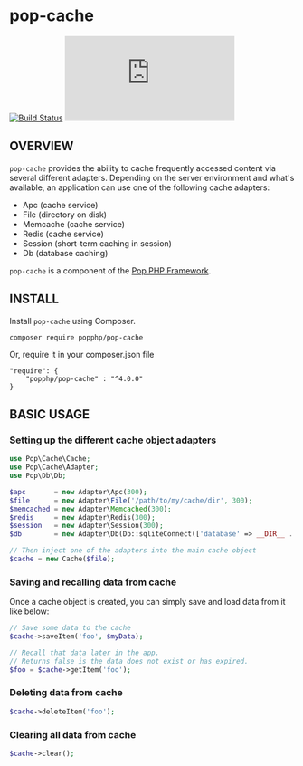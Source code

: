 pop-cache
=========


[![Build Status](https://github.com/popphp/pop-cache/workflows/phpunit/badge.svg)](https://github.com/popphp/pop-cache/actions)
[![Coverage Status](http://cc.popphp.org/coverage.php?comp=pop-cache)](http://cc.popphp.org/pop-cache/)

OVERVIEW
--------
`pop-cache` provides the ability to cache frequently accessed content via several different adapters.
Depending on the server environment and what's available, an application can use one of the following
cache adapters:

* Apc (cache service)
* File (directory on disk)
* Memcache (cache service)
* Redis (cache service)
* Session (short-term caching in session)
* Db (database caching)

`pop-cache` is a component of the [Pop PHP Framework](http://www.popphp.org/).

INSTALL
-------

Install `pop-cache` using Composer.

    composer require popphp/pop-cache

Or, require it in your composer.json file

    "require": {
        "popphp/pop-cache" : "^4.0.0"
    }

BASIC USAGE
-----------

### Setting up the different cache object adapters

```php
use Pop\Cache\Cache;
use Pop\Cache\Adapter;
use Pop\Db\Db;

$apc       = new Adapter\Apc(300);
$file      = new Adapter\File('/path/to/my/cache/dir', 300);
$memcached = new Adapter\Memcached(300);
$redis     = new Adapter\Redis(300);
$session   = new Adapter\Session(300);
$db        = new Adapter\Db(Db::sqliteConnect(['database' => __DIR__ . '/tmp/cache.sqlite']), 300)

// Then inject one of the adapters into the main cache object
$cache = new Cache($file);
```

### Saving and recalling data from cache

Once a cache object is created, you can simply save and load data from it like below:

```php
// Save some data to the cache
$cache->saveItem('foo', $myData);

// Recall that data later in the app.
// Returns false is the data does not exist or has expired.
$foo = $cache->getItem('foo');
```

### Deleting data from cache

```php
$cache->deleteItem('foo');
```

### Clearing all data from cache

```php
$cache->clear();
```
